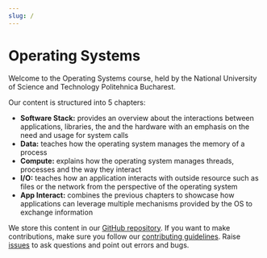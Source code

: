 ```yaml
---
slug: /
---
```


# Operating Systems

Welcome to the Operating Systems course, held by the National University of Science and Technology Politehnica Bucharest.

Our content is structured into 5 chapters:

- **Software Stack:** provides an overview about the interactions between applications, libraries, the and the hardware with an emphasis on the need and usage for system calls
- **Data:** teaches how the operating system manages the memory of a process
- **Compute:** explains how the operating system manages threads, processes and the way they interact
- **I/O:** teaches how an application interacts with outside resource such as files or the network from the perspective of the operating system
- **App Interact:** combines the previous chapters to showcase how applications can leverage multiple mechanisms provided by the OS to exchange information

We store this content in our [GitHub repository](https://github.com/cs-pub-ro/operating-systems).
If you want to make contributions, make sure you follow our [contributing guidelines](https://github.com/cs-pub-ro/operating-systems/blob/main/CONTRIBUTING.md).
Raise [issues](https://github.com/cs-pub-ro/operating-systems/issues) to ask questions and point out errors and bugs.
